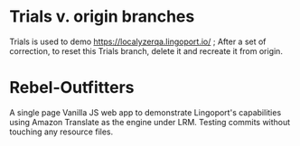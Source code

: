 # Trials v. origin branches
Trials is used to demo https://localyzerqa.lingoport.io/ ; After a set of correction, to reset this Trials branch, delete it and recreate it from origin. 

# Rebel-Outfitters
A single page Vanilla JS web app to demonstrate Lingoport's capabilities using Amazon Translate as the engine under LRM.
Testing commits without touching any resource files.
